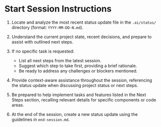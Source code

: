 # Start Session Instructions

1. Locate and analyze the most recent status update file in the `.ai/status/` directory (format: `YYYY-MM-DD-N.md`).

2. Understand the current project state, recent decisions, and prepare to assist with outlined next steps.

3. If no specific task is requested:

   - List all next steps from the latest session.
   - Suggest which step to take first, providing a brief rationale.
   - Be ready to address any challenges or blockers mentioned.

4. Provide context-aware assistance throughout the session, referencing the status update when discussing project status or next steps.

5. Be prepared to help implement tasks and features listed in the Next Steps section, recalling relevant details for specific components or code areas.

6. At the end of the session, create a new status update using the guidelines in `end-session.md`.
